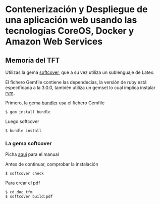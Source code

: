 # Contenerización y Despliegue de una aplicación web usando las tecnologías CoreOS, Docker y Amazon Web Services

## Memoria del TFT
Utilizas la gema [softcover](https://github.com/softcover/softcover), que a su vez utiliza un sublenguaje de Latex.

El fichero Gemfile contiene las dependecias, la versión de ruby está especificada a la 3.0.0, también utiliza un gemset lo cual implica instalar [rvm](https://rvm.io/).

Primero, la gema [bundler](http://bundler.io/) usa el fichero Gemfile

```
$ gem install bundle
```
Luego softcover

```
$ bundle install
```

### La gema softcover

Picha [aquí](http://manual.softcover.io/book) para el manual

Antes de continuar, comprobar la instalación

```
$ softcover check
```

Para crear el pdf
```
$ cd doc_tfm
$ softcover build:pdf
```

